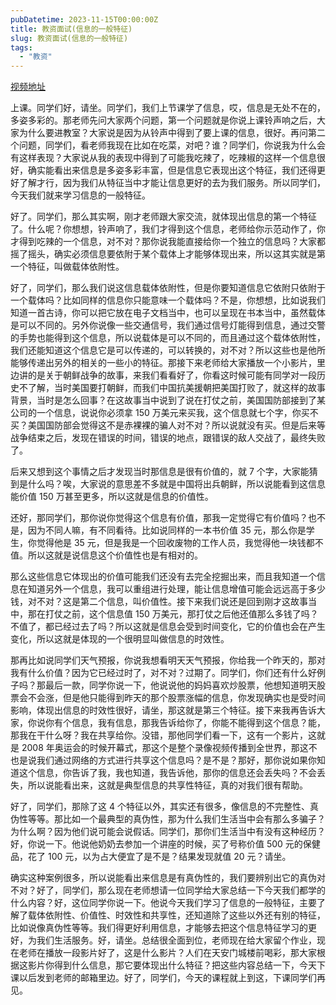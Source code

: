 ```yaml
---
pubDatetime: 2023-11-15T00:00:00Z
title: 教资面试(信息的一般特征)
slug: 教资面试(信息的一般特征)
tags:
  - "教资"
---
```


[视频地址](https://sjq0oraxvq.feishu.cn/minutes/obcnq4231ft398cz87x839h6)

上课。同学们好，请坐。同学们，我们上节课学了信息，哎，信息是无处不在的，多姿多彩的。那老师先问大家两个问题，第一个问题就是你说上课铃声响之后，大家为什么要进教室？大家说是因为从铃声中得到了要上课的信息，很好。再问第二个问题，同学们，看老师我现在比如在吃菜，对吧？谁？同学们，你说我为什么会有这样表现？大家说从我的表现中得到了可能我吃辣了，吃辣椒的这样一个信息很好，确实能看出来信息是多姿多彩丰富，但是信息它表现出这个特征，我们还得更好了解才行，因为我们从特征当中才能让信息更好的去为我们服务。所以同学们，今天我们就来学习信息的一般特征。

好了。同学们，那么其实啊，刚才老师跟大家交流，就体现出信息的第一个特征了。什么呢？你想想，铃声响了，我们才得到这个信息，老师给你示范动作了，你才得到吃辣的一个信息，对不对？那你说我能直接给你一个独立的信息吗？大家都摇了摇头，确实必须信息要依附于某个载体上才能够体现出来，所以这其实就是第一个特征，叫做载体依附性。

好了，同学们，那么我们说这信息载体依附性，但是你要知道信息它依附只依附于一个载体吗？比如同样的信息你只能意味一个载体吗？不是，你想想，比如说我们知道一首古诗，你可以把它放在电子文档当中，也可以呈现在书本当中，虽然载体是可以不同的。另外你说像一些交通信号，我们通过信号灯能得到信息，通过交警的手势也能得到这个信息，所以说载体是可以不同的，而且通过这个载体依附性，我们还能知道这个信息它是可以传递的，可以转换的，对不对？所以这些也是他所能够传递出另外的相关的一些小的特征。那接下来老师给大家播放一个小影片，里边讲的是关于朝鲜战争的故事，来我们看看好了，你看这时候可能有同学对一段历史不了解，当时美国要打朝鲜，而我们中国抗美援朝把美国打败了，就这样的故事背景，当时是怎么回事？在这故事当中说到了说在打仗之前，美国国防部接到了某公司的一个信息，说说你必须拿 150 万美元来买我，这个信息就七个字，你买不买？美国国防部会觉得这不是赤裸裸的骗人对不对？所以说就没有买。但是后来等战争结束之后，发现在错误的时间，错误的地点，跟错误的敌人交战了，最终失败了。

后来又想到这个事情之后才发现当时那信息是很有价值的，就 7 个字，大家能猜到是什么吗？唉，大家说的意思差不多就是中国将出兵朝鲜，所以说能看到这信息能价值 150 万甚至更多，所以这就是信息的价值性。

还好，那同学们，那你说你觉得这个信息有价值，那我一定觉得它有价值吗？也不是，因为不同人嘛，有不同看待。比如说同样的一本书价值 35 元，那么你是学生，你觉得他是 35 元，但是我是一个回收废物的工作人员，我觉得他一块钱都不值。所以这就是说信息这个价值性也是有相对的。

那么这些信息它体现出的价值可能我们还没有去完全挖掘出来，而且我知道一个信息在知道另外一个信息，我可以重组进行处理，能让信息增值可能会远远高于多少钱，对不对？这是第二个信息，叫价值性。接下来我们说还是回到刚才这故事当中，那在打仗之前，这个信息值 150 万美元，那打仗之后他还值那么多钱了吗？不值了，都已经过去了吗？所以这就是信息会受到时间变化，它的价值也会在产生变化，所以这就是体现的一个很明显叫做信息的时效性。

那再比如说同学们天气预报，你说我想看明天天气预报，你给我一个昨天的，那对我有什么价值？因为它已经过时了，对不对？过期了。同学们，你们还有什么好例子吗？那最后一款，同学你说一下，他说说他的妈妈喜欢炒股票，他想知道明天股票会不会涨，但是他只能得到昨天的那个股票涨幅的信息，你发现确实也是受时间影响，体现出信息的时效性很好，请坐，那这就是第三个特征。接下来我再告诉大家，你说你有个信息，我有信息，那我告诉给你了，你能不能得到这个信息？能，那我在干什么呀？我在共享给你。没错，那他同学们看一下，这有一个影片，这就是 2008 年奥运会的时候开幕式，那这个是整个录像视频传播到全世界，那这不也是说我们通过网络的方式进行共享这个信息吗？是不是？那好，那你说如果你知道这个信息，你告诉了我，我也知道，我告诉他，那你的信息还会丢失吗？不会丢失，所以说能看出来，这就是典型信息的共享性特征，真的对我们很有帮助。

好了，同学们，那除了这 4 个特征以外，其实还有很多，像信息的不完整性、真伪性等等。那比如一个最典型的真伪性，那为什么我们生活当中会有那么多骗子？为什么啊？因为他们说可能会说假话。同学们，那你们生活当中有没有这种经历？好，你说一下。他说他奶奶去参加一个讲座的时候，买了号称价值 500 元的保健品，花了 100 元，以为占大便宜了是不是？结果发现就值 20 元？请坐。

确实这种案例很多，所以说能看出来信息是有真伪性的，我们要辨别出它的真伪对不对？好了，同学们，那么现在老师想请一位同学给大家总结一下今天我们都学的什么内容？好，这位同学你说一下。他说今天我们学习了信息的一般特征，主要了解了载体依附性、价值性、时效性和共享性，还知道除了这些以外还有别的特征，比如说像真伪性等等。我们得更好利用信息，才能够去把这个信息特征学习的更好，为我们生活服务。好，请坐。总结很全面到位，老师现在给大家留个作业，现在老师在播放一段影片好了，这是什么影片？人们在天安门城楼前喝彩，那大家根据这影片你得到什么信息，那它要体现出什么特征？把这些内容总结一下，今天下课以后发到老师的邮箱里边。好了，同学们，今天的课程就上到这，下课同学们再见。
